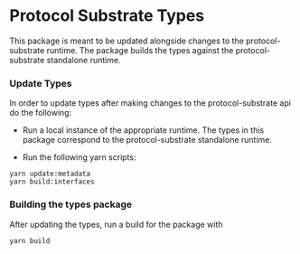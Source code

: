 # Protocol Substrate Types

This package is meant to be updated alongside changes to the protocol-substrate runtime.
The package builds the types against the protocol-substrate standalone runtime.

### Update Types

In order to update types after making changes to the protocol-substrate api do the following:

- Run a local instance of the appropriate runtime. The types in this package correspond to the protocol-substrate standalone runtime.

- Run the following yarn scripts:
```
yarn update:metadata
yarn build:interfaces
```

### Building the types package

After updating the types, run a build for the package with
```
yarn build
```
